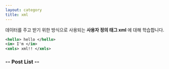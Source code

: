 ```yaml
---
layout: category
title: xml
---
```


데이터를 주고 받기 위한 방식으로 사용되는 **사용자 정의 태그 xml** 에 대해 학습합니다.


```xml
<hello> hello </hello>
<im> I'm </im>
<xmls> xml!! </xmls>
```

### -- Post List --
